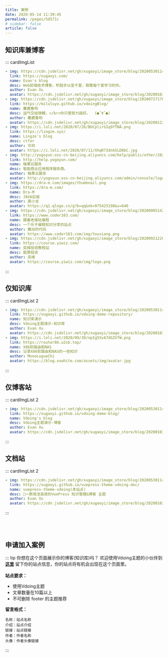 ```yaml
---
title: 案例
date: 2020-05-14 11:39:45
permalink: /pages/5d571c
# sidebar: false
article: false
---
```


<!--
## 这个主题可以做什么？
* 案例1：[知识库兼博客站](https://xugaoyi.com/)
* 案例2：[仅博客站](https://xugaoyi.github.io/vdoing-demo-blog/)
* 案例3：[仅知识库](https://xugaoyi.github.io/vdoing-demo-repository/)
* 案例4：文档站(本站点) -->

## 知识库兼博客
::: cardImgList
```yaml
- img: https://cdn.jsdelivr.net/gh/xugaoyi/image_store/blog/20200530114033.png
  link: https://xugaoyi.com/
  name: Evan's blog
  desc: Web前端技术博客，积跬步以至千里，致敬每个爱学习的你。
  author: Evan Xu
  avatar: https://cdn.jsdelivr.net/gh/xugaoyi/image_store/blog/20200103123203.jpg
- img: https://cdn.jsdelivr.net/gh/xugaoyi/image_store/blog/20200727170555.jpg
  link: https://miluluyo.github.io/vdoingBlog/
  name: 麋鹿鲁哟
  desc: 运气交给锦鲤，</br>你只管努力就好。  (●ˇ∀ˇ●)
  author: 麋鹿鲁哟
  avatar: https://cdn.jsdelivr.net/gh/xugaoyi/image_store/blog/20200122153807.jpg
- img: https://i.loli.net/2020/07/26/BUCplirGIq9YTNA.png
  link: https://lingze.xyz/
  name: Lingze's blog
  desc: ctfer
  author: 令则
  avatar: https://i.loli.net/2020/07/11/XhqR7Idnk5LD8bC.jpg
- img: http://yogoyun.oss-cn-beijing.aliyuncs.com/help/public/other/20200630125515.png
  link: http://help.yogoyun.com/
  name: 柚果云服务
  desc: 智能商业应用程序服务商。
  author: 柚果云服务
  avatar: http://yogoyun.oss-cn-beijing.aliyuncs.com/admin/console/logo.png
- img: https://dra-m.com/images/thumbnail.png
  link: https://dra-m.com/
  name: Dra-M
  desc: JAVA后端
  author: 莫小龙
  avatar: https://q1.qlogo.cn/g?b=qq&nk=975425198&s=640
- img: https://cdn.jsdelivr.net/gh/xugaoyi/image_store/blog/20200905142134.png
  link: https://www.coder163.com/
  name: 跟着老侯玩编程
  desc: 一个乐于编程知识分享的站点
  author: 舞动的代码
  avatar: https://www.coder163.com/img/touxiang.png
- img: https://cdn.jsdelivr.net/gh/xugaoyi/image_store/blog/20200921220111.png
  link: https://course.yiwiz.com/
  name: 奕维投资教程站
  desc: 股票投资
  author: 奕维
  avatar: https://course.yiwiz.com/img/logo.png
```
:::

## 仅知识库
::: cardImgList 2
```yaml
- img: https://cdn.jsdelivr.net/gh/xugaoyi/image_store/blog/20200530114035.png
  link: https://xugaoyi.github.io/vdoing-demo-repository/
  name: 知识库演示
  desc: Vdoing主题演示-知识库
  author: Evan Xu
  avatar: https://cdn.jsdelivr.net/gh/xugaoyi/image_store/blog/20200103123203.jpg
- img: https://i.loli.net/2020/09/30/npIg5SvA7dGZVfW.png
  link: https://router86.u2sb.top/
  name: X86软路由和NAS
  desc: 记录X86软路由和NAS的一些知识
  author: MonoLogueChi
  avatar: https://blog.xxwhite.com/assets/img/avatar.jpg
```
:::

## 仅博客站
::: cardImgList 2
```yaml
- img: https://cdn.jsdelivr.net/gh/xugaoyi/image_store/blog/20200530114034.png
  link: https://xugaoyi.github.io/vdoing-demo-blog/
  name: Vdoing's blog
  desc: Vdoing主题演示-博客
  author: Evan Xu
  avatar: https://cdn.jsdelivr.net/gh/xugaoyi/image_store/blog/20200103123203.jpg
```
:::

## 文档站
::: cardImgList 2
```yaml
- img: https://cdn.jsdelivr.net/gh/xugaoyi/image_store/blog/20200530114036.png
  link: https://xugaoyi.github.io/vuepress-theme-vdoing-doc/
  name: vuepress-theme-vdoing(本站点)
  desc: 🚀一款简洁高效的VuePress 知识管理&博客 主题
  author: Evan Xu
  avatar: https://cdn.jsdelivr.net/gh/xugaoyi/image_store/blog/20200103123203.jpg
```
:::

</br></br>

## 申请加入案例

::: tip 你想在这个页面展示你的博客(知识库)吗？
欢迎使用Vdoing主题的小伙伴到 [**这里**](https://github.com/xugaoyi/vuepress-theme-vdoing/issues/358) 留下你的站点信息，你的站点将有机会出现在这个页面里。</br></br>
**站点要求：**
* 使用Vdoing主题
* 文章数量在10篇以上
* 不可删除 footer 的主题推荐

**留言格式：**
```
名称：站点名称
介绍：站点介绍
链接：站点链接
作者：作者名称
头像：作者头像链接
```
:::
